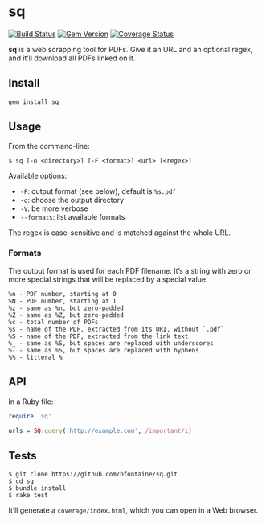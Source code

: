 # sq

[![Build Status](https://travis-ci.org/bfontaine/sq.png?branch=master)](https://travis-ci.org/bfontaine/sq)
[![Gem Version](https://badge.fury.io/rb/sq.png)](http://badge.fury.io/rb/sq)
[![Coverage Status](https://coveralls.io/repos/bfontaine/sq/badge.png)](https://coveralls.io/r/bfontaine/sq)

**sq** is a web scrapping tool for PDFs. Give it an URL and an optional regex,
and it’ll download all PDFs linked on it.

## Install

```
gem install sq
```

## Usage

From the command-line:

```
$ sq [-o <directory>] [-F <format>] <url> [<regex>]
```

Available options:

- `-F`: output format (see below), default is `%s.pdf`
- `-o`: choose the output directory
- `-V`: be more verbose
- `--formats`: list available formats

The regex is case-sensitive and is matched against the whole URL.

### Formats

The output format is used for each PDF filename. It’s a string with zero or
more special strings that will be replaced by a special value.

```
%n - PDF number, starting at 0
%N - PDF number, starting at 1
%z - same as %n, but zero-padded
%Z - same as %Z, but zero-padded
%c - total number of PDFs
%s - name of the PDF, extracted from its URI, without `.pdf`
%S - name of the PDF, extracted from the link text
%_ - same as %S, but spaces are replaced with underscores
%- - same as %S, but spaces are replaced with hyphens
%% - litteral %
```

## API

In a Ruby file:

```ruby
require 'sq'

urls = SQ.query('http://example.com', /important/i)
```

## Tests

```
$ git clone https://github.com/bfontaine/sq.git
$ cd sq
$ bundle install
$ rake test
```

It’ll generate a `coverage/index.html`, which you can open in a Web browser.
